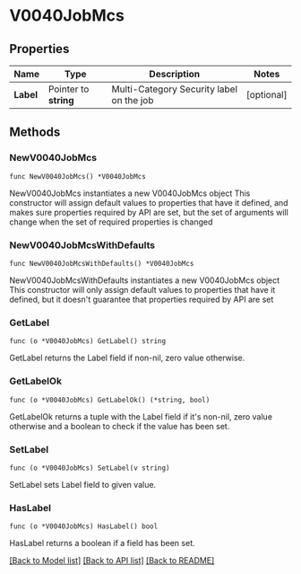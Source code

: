 # V0040JobMcs

## Properties

Name | Type | Description | Notes
------------ | ------------- | ------------- | -------------
**Label** | Pointer to **string** | Multi-Category Security label on the job | [optional] 

## Methods

### NewV0040JobMcs

`func NewV0040JobMcs() *V0040JobMcs`

NewV0040JobMcs instantiates a new V0040JobMcs object
This constructor will assign default values to properties that have it defined,
and makes sure properties required by API are set, but the set of arguments
will change when the set of required properties is changed

### NewV0040JobMcsWithDefaults

`func NewV0040JobMcsWithDefaults() *V0040JobMcs`

NewV0040JobMcsWithDefaults instantiates a new V0040JobMcs object
This constructor will only assign default values to properties that have it defined,
but it doesn't guarantee that properties required by API are set

### GetLabel

`func (o *V0040JobMcs) GetLabel() string`

GetLabel returns the Label field if non-nil, zero value otherwise.

### GetLabelOk

`func (o *V0040JobMcs) GetLabelOk() (*string, bool)`

GetLabelOk returns a tuple with the Label field if it's non-nil, zero value otherwise
and a boolean to check if the value has been set.

### SetLabel

`func (o *V0040JobMcs) SetLabel(v string)`

SetLabel sets Label field to given value.

### HasLabel

`func (o *V0040JobMcs) HasLabel() bool`

HasLabel returns a boolean if a field has been set.


[[Back to Model list]](../README.md#documentation-for-models) [[Back to API list]](../README.md#documentation-for-api-endpoints) [[Back to README]](../README.md)


